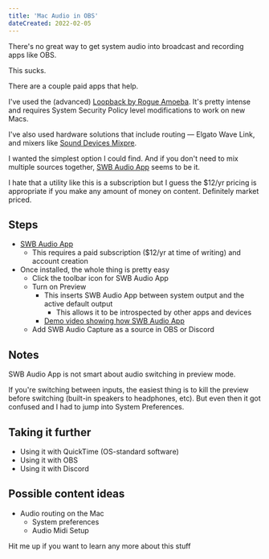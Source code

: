 ```yaml
---
title: 'Mac Audio in OBS'
dateCreated: 2022-02-05
---
```


There's no great way to get system audio into broadcast and recording apps like OBS.

This sucks.

There are a couple paid apps that help.

I've used the (advanced) [Loopback by Rogue Amoeba](https://rogueamoeba.com/loopback/). It's pretty intense and requires System Security Policy level modifications to work on new Macs.

I've also used hardware solutions that include routing — Elgato Wave Link, and mixers like [Sound Devices Mixpre](https://amzn.to/3B1w79x).

I wanted the simplest option I could find. And if you don't need to mix multiple sources together, [SWB Audio App](https://shinywhitebox.com/swb-audio-app) seems to be it.

I hate that a utility like this is a subscription but I guess the $12/yr pricing is appropriate if you make any amount of money on content. Definitely market priced.

## Steps

- [SWB Audio App](https://shinywhitebox.com/swb-audio-app)
  - This requires a paid subscription ($12/yr at time of writing) and account creation
- Once installed, the whole thing is pretty easy
  - Click the toolbar icon for SWB Audio App
  - Turn on Preview
    - This inserts SWB Audio App between system output and the active default output
      - This allows it to be introspected by other apps and devices
    - [Demo video showing how SWB Audio App](https://youtu.be/SH0PAptn5b4)
  - Add SWB Audio Capture as a source in OBS or Discord

## Notes

SWB Audio App is not smart about audio switching in preview mode.

If you're switching between inputs, the easiest thing is to kill the preview before switching (built-in speakers to headphones, etc). But even then it got confused and I had to jump into System Preferences.

## Taking it further

- Using it with QuickTime (OS-standard software)
- Using it with OBS
- Using it with Discord

## Possible content ideas

- Audio routing on the Mac
  - System preferences
  - Audio Midi Setup

Hit me up if you want to learn any more about this stuff
